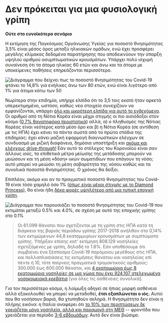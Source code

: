 # Δεν πρόκειται για μια φυσιολογική γρίπη
**Ούτε στο ευνοϊκότερο σενάριο**

Η εκτίμηση της Παγκόσμιας Οργάνωσης Υγείας για ποσοστό θνησιμότητας 3,5% είναι μέσος όρος μεταξύ ηλικιακών ομάδων, ενώ έχει προσφέρει μεγάλης κλίμακας δεδομένα παρατήρησης που αποδεικνύουν την ύπαρξη υψηλού αριθμού ασυμπτωματικών κρουσμάτων. Υπάρχει πολύ ισχυρή συναίνεση ότι τα άτομα ηλικίας 60 ετών και άνω και τα άτομα με υποκείμενες παθήσεις επηρεάζονται περισσότερο.

![Διάγραμμα που δείχνει πως το ποσοστό θνησιμότητας του Covid-19 φτάνει το 14,8% για ενήλικες άνω των 80 ετών, ενώ είναι λιγότερο από 1% για άτομα κάτω των 50](images/mortality-rate-by-age.svg)

Νωρίτερα στην επιδημία, υπήρχε ελπίδα ότι το 3,5 τοις εκατό ήταν αρκετά υπερεκτιμημένο, ωστόσο, καθώς νέα στοιχεία συνεχίζουν να εμφανίζονται, υπάρχει [όλο και μικρότερη ελπίδα για αυτό το ενδεχόμενο](https://www.statnews.com/2020/02/25/new-data-from-china-buttress-fears-about-high-coronavirus-fatality-rate-who-expert-says/). Οι αριθμοί από τη Νότια Κορέα είναι μέχρι στιγμής οι πιο αισιόδοξοι στον κόσμο ([0,7% θανατηφόρα περιστατικά](https://twitter.com/marcelsalathe/status/1236914078632812544)) αλλά, α) ο πληθυσμός της Νότιας Κορέας είναι νεότερος κατά μέσο όρο και β) η Νότια Κορέα (σε αντίθεση με τις ΗΠΑ) έχει κάνει τα πάντα σωστά από τα πρώτα στάδια της επιδημίας: έχει κάνει μαζική εφαρμογή διαγνωστικών ελέγχων σε συνδυασμό με ριζική διαφάνεια, δημόσια υποστήριξη και [ακόμα και ελέγχους drive-through!](https://twitter.com/cnni/status/1234524871226482688) Εάν αυτό το στέλεχος του Κοροναϊού είναι σαν άλλους ιούς, τα επιθετικά μέτρα μείωσης της μετάδοσης μπορούν να μειώσουν και τη μέση «δόση» ιικών σωματιδίων που επάγουν τη νόσο; αυτό μπορεί να μειώσει τη μέση σοβαρότητα της νόσου καθώς και τα συνολικά ποσοστά θνησιμότητας. Ο χρόνος θα δείξει.

Επιπλέον, ακόμα και αν το πραγματικό ποσοστό θνησιμότητας του Covid-19 είναι τόσο χαμηλό όσο 1% ([όπως είναι μέχρι στιγμής με το Diamond Princess](https://wwwnc.cdc.gov/eid/article/26/6/20-0452_article)), θα είναι ήδη [δέκα φορές υψηλότερο από μια τυπική εποχική γρίπη](https://www.bloomberg.com/opinion/articles/2020-03-05/how-bad-is-the-coronavirus-let-s-compare-with-sars-ebola-flu).

![Διάγραμμα που παρουσιάζει το ποσοστό θνησιμότητας του Covid-19 που εκτιμάται μεταξύ 0.5% και 4.0%, σε σχέση με αυτό της εποχικής γρίπης στο 0.1%](images/mortality-rate.svg)

> Οι 61.099 θάνατοι που σχετίζονται με τη γρίπη στις ΗΠΑ κατά τη διάρκεια της βαριάς περιόδου γρίπης 2017-2018 ανήλθαν στο 0,14% των εκτιμώμενων 44,8 εκατομμυρίων κρουσμάτων με συμπτώματα γρίπης. Υπήρξαν επίσης κατ' εκτίμηση 808.129 νοσηλείες σχετιζόμενες με γρίπη, δηλαδή το 1.8%. Εάν υποθέσουμε ότι συμβαίνει ένα ξέσπασμα Covid-19 παρόμοιου μεγέθους στις ΗΠΑ, και πολλαπλασιάσεις τις εκτιμήσεις θανάτου και νοσηλείας επί πέντε ή 10, τότε παίρνεις πραγματικά τρομακτικούς αριθμούς: 300.000 έως 600.000 θάνατοι, και [4 εκατομμύρια έως 8 εκατομμύρια νοσηλείες σε μια χώρα που έχει 924.107 στελεχωμένα νοσοκομειακά κρεβάτια](https://www.bloomberg.com/opinion/articles/2020-03-05/how-bad-is-the-coronavirus-let-s-compare-with-sars-ebola-flu) \[για όλες τις ασθένειες συνολικά\].

Για τον περισσότερο κόσμο, η λοίμωξη οδηγεί σε ήπιας μορφή ασθένεια αλλά εξακολουθεί να μπορεί να μεταδοθεί, **έτσι εξαπλώνεται ο ιός.** Αυτοί που θα νοσήσουν βαριά, θα χτυπηθούν σκληρά. Η θνησιμότητα δεν είναι η πλήρης εικόνα: η Ιταλία αναφέρει ότι [το 10% των περιπτώσεων δε χρειάζεται μόνο νοσηλεία, αλλά και παραμονή στη ΜΕΘ](https://twitter.com/marcelsalathe/status/1235662457261023232) -- φροντίδα που χρειάζεται για περίοδο [3-6 εβδομάδων](https://www.washingtonpost.com/health/2020/03/07/how-doctors-treat-sickest-coronavirus-patients/). Αυτό δεν είναι βιώσιμο.
